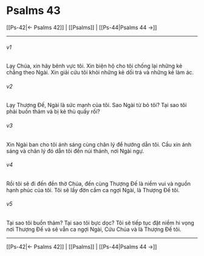 # Psalms 43

[[Ps-42|← Psalms 42]] | [[Psalms]] | [[Ps-44|Psalms 44 →]]
***



###### v1 
Lạy Chúa, xin hãy bênh vực tôi. Xin biện hộ cho tôi chống lại những kẻ chẳng theo Ngài. Xin giải cứu tôi khỏi những kẻ dối trá và những kẻ làm ác. 

###### v2 
Lạy Thượng Đế, Ngài là sức mạnh của tôi. Sao Ngài từ bỏ tôi? Tại sao tôi phải buồn thảm và bị kẻ thù quấy rối? 

###### v3 
Xin Ngài ban cho tôi ánh sáng cùng chân lý để hướng dẫn tôi. Cầu xin ánh sáng và chân lý đó dẫn tôi đến núi thánh, nơi Ngài ngự. 

###### v4 
Rồi tôi sẽ đi đến đền thờ Chúa, đến cùng Thượng Đế là niềm vui và nguồn hạnh phúc của tôi. Tôi sẽ lấy đờn cầm ca ngợi Ngài, là Thượng Đế tôi. 

###### v5 
Tại sao tôi buồn thảm? Tại sao tôi bực dọc? Tôi sẽ tiếp tục đặt niềm hi vọng nơi Thượng Đế và sẽ vẫn ca ngợi Ngài, Cứu Chúa và là Thượng Đế tôi.

***
[[Ps-42|← Psalms 42]] | [[Psalms]] | [[Ps-44|Psalms 44 →]]
